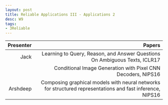 ```yaml
---
layout: post
title: Reliable Applications III - Applications 2
desc: W9
tags:
- 3Reliable
---
```




| Presenter | Papers |
| -----: | ----------: |
| Jack | Learning to Query, Reason, and Answer Questions On Ambiguous Texts, ICLR17 |
|  | Conditional Image Generation with Pixel CNN Decoders, NIPS16 |
| Arshdeep | Composing graphical models with neural networks for structured representations and fast inference, NIPS16 |
